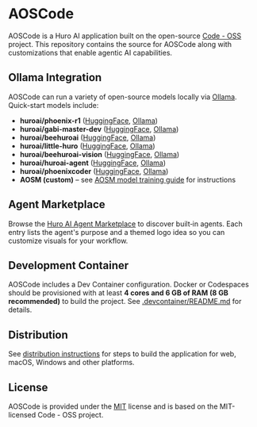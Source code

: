 # AOSCode

AOSCode is a Huro AI application built on the open-source [Code - OSS](https://github.com/microsoft/vscode) project. This repository contains the source for AOSCode along with customizations that enable agentic AI capabilities.

## Ollama Integration

AOSCode can run a variety of open-source models locally via [Ollama](https://ollama.com). Quick-start models include:

* **huroai/phoenix-r1** ([HuggingFace](https://huggingface.co/huro-ai/phoenix-r1), [Ollama](https://ollama.com/huroai/phoenix-r1))
* **huroai/gabi-master-dev** ([HuggingFace](https://huggingface.co/huro-ai/gabi-master-dev), [Ollama](https://ollama.com/huroai/gabi-master-dev))
* **huroai/beehuroai** ([HuggingFace](https://huggingface.co/huro-ai/beehuroai), [Ollama](https://ollama.com/huroai/beehuroai))
* **huroai/little-huro** ([HuggingFace](https://huggingface.co/huro-ai/little-huro), [Ollama](https://ollama.com/huroai/little-huro))
* **huroai/beehuroai-vision** ([HuggingFace](https://huggingface.co/huro-ai/beehuroai-vision), [Ollama](https://ollama.com/huroai/beehuroai-vision))
 * **huroai/huroai-agent** ([HuggingFace](https://huggingface.co/huro-ai/huroai-agent), [Ollama](https://ollama.com/huroai/huroai-agent))
 * **huroai/phoenixcoder** ([HuggingFace](https://huggingface.co/huro-ai/phoenixcoder), [Ollama](https://ollama.com/huroai/phoenixcoder))
* **AOSM (custom)** – see [AOSM model training guide](docs/AOSM_model_training.md) for instructions

## Agent Marketplace

Browse the [Huro AI Agent Marketplace](docs/agent_marketplace.md) to discover built‑in
agents. Each entry lists the agent's purpose and a themed logo idea so you can
customize visuals for your workflow.

## Development Container

  AOSCode includes a Dev Container configuration. Docker or Codespaces should be provisioned with at least **4 cores and 6&nbsp;GB of RAM (8&nbsp;GB recommended)** to build the project. See [.devcontainer/README.md](.devcontainer/README.md) for details.

## Distribution

See [distribution instructions](docs/distribution.md) for steps to build the application for web, macOS, Windows and other platforms.

## License

AOSCode is provided under the [MIT](LICENSE.txt) license and is based on the MIT-licensed Code&nbsp;-&nbsp;OSS project.
